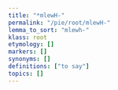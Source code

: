```yaml
---
title: "*mlewH-"
permalink: "/pie/root/mlewH-"
lemma_to_sort: "mlewh-"
klass: root
etymology: []
markers: []
synonyms: []
definitions: ["to say"]
topics: []
---
```


